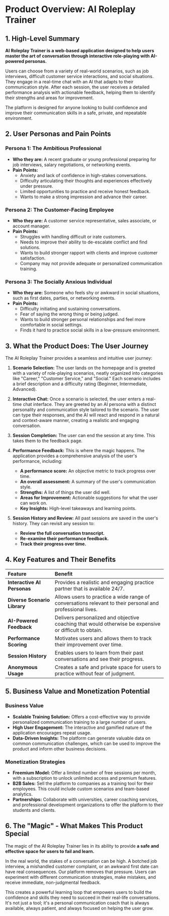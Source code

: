 
# Product Overview: AI Roleplay Trainer

## 1. High-Level Summary

**AI Roleplay Trainer is a web-based application designed to help users master the art of conversation through interactive role-playing with AI-powered personas.**

Users can choose from a variety of real-world scenarios, such as job interviews, difficult customer service interactions, and social situations. They engage in a real-time chat with an AI that adapts to their communication style. After each session, the user receives a detailed performance analysis with actionable feedback, helping them to identify their strengths and areas for improvement.

The platform is designed for anyone looking to build confidence and improve their communication skills in a safe, private, and repeatable environment.

## 2. User Personas and Pain Points

### Persona 1: The Ambitious Professional

*   **Who they are:** A recent graduate or young professional preparing for job interviews, salary negotiations, or networking events.
*   **Pain Points:**
    *   Anxiety and lack of confidence in high-stakes conversations.
    *   Difficulty articulating their thoughts and experiences effectively under pressure.
    *   Limited opportunities to practice and receive honest feedback.
    *   Wants to make a strong impression and advance their career.

### Persona 2: The Customer-Facing Employee

*   **Who they are:** A customer service representative, sales associate, or account manager.
*   **Pain Points:**
    *   Struggles with handling difficult or irate customers.
    *   Needs to improve their ability to de-escalate conflict and find solutions.
    *   Wants to build stronger rapport with clients and improve customer satisfaction.
    *   Company may not provide adequate or personalized communication training.

### Persona 3: The Socially Anxious Individual

*   **Who they are:** Someone who feels shy or awkward in social situations, such as first dates, parties, or networking events.
*   **Pain Points:**
    *   Difficulty initiating and sustaining conversations.
    *   Fear of saying the wrong thing or being judged.
    *   Wants to build stronger personal relationships and feel more comfortable in social settings.
    *   Finds it hard to practice social skills in a low-pressure environment.

## 3. What the Product Does: The User Journey

The AI Roleplay Trainer provides a seamless and intuitive user journey:

1.  **Scenario Selection:** The user lands on the homepage and is greeted with a variety of role-playing scenarios, neatly organized into categories like "Career," "Customer Service," and "Social." Each scenario includes a brief description and a difficulty rating (Beginner, Intermediate, Advanced).

2.  **Interactive Chat:** Once a scenario is selected, the user enters a real-time chat interface. They are greeted by an AI persona with a distinct personality and communication style tailored to the scenario. The user can type their responses, and the AI will react and respond in a natural and context-aware manner, creating a realistic and engaging conversation.

3.  **Session Completion:** The user can end the session at any time. This takes them to the feedback page.

4.  **Performance Feedback:** This is where the magic happens. The application provides a comprehensive analysis of the user's performance, including:
    *   **A performance score:** An objective metric to track progress over time.
    *   **An overall assessment:** A summary of the user's communication style.
    *   **Strengths:** A list of things the user did well.
    *   **Areas for Improvement:** Actionable suggestions for what the user can work on.
    *   **Key Insights:** High-level takeaways and learning points.

5.  **Session History and Review:** All past sessions are saved in the user's history. They can revisit any session to:
    *   **Review the full conversation transcript.**
    *   **Re-examine their performance feedback.**
    *   **Track their progress over time.**

## 4. Key Features and Their Benefits

| Feature | Benefit |
| :--- | :--- |
| **Interactive AI Personas** | Provides a realistic and engaging practice partner that is available 24/7. |
| **Diverse Scenario Library** | Allows users to practice a wide range of conversations relevant to their personal and professional lives. |
| **AI-Powered Feedback** | Delivers personalized and objective coaching that would otherwise be expensive or difficult to obtain. |
| **Performance Scoring** | Motivates users and allows them to track their improvement over time. |
| **Session History** | Enables users to learn from their past conversations and see their progress. |
| **Anonymous Usage** | Creates a safe and private space for users to practice without fear of judgment. |

## 5. Business Value and Monetization Potential

### Business Value

*   **Scalable Training Solution:** Offers a cost-effective way to provide personalized communication training to a large number of users.
*   **High User Engagement:** The interactive and gamified nature of the application encourages repeat usage.
*   **Data-Driven Insights:** The platform can generate valuable data on common communication challenges, which can be used to improve the product and inform other business decisions.

### Monetization Strategies

*   **Freemium Model:** Offer a limited number of free sessions per month, with a subscription to unlock unlimited access and premium features.
*   **B2B Sales:** Sell the platform to companies as a training tool for their employees. This could include custom scenarios and team-based analytics.
*   **Partnerships:** Collaborate with universities, career coaching services, and professional development organizations to offer the platform to their students and clients.

## 6. The "Magic" - What Makes This Product Special

The magic of the AI Roleplay Trainer lies in its ability to provide **a safe and effective space for users to fail and learn.**

In the real world, the stakes of a conversation can be high. A botched job interview, a mishandled customer complaint, or an awkward first date can have real consequences. Our platform removes that pressure. Users can experiment with different communication strategies, make mistakes, and receive immediate, non-judgmental feedback.

This creates a powerful learning loop that empowers users to build the confidence and skills they need to succeed in their real-life conversations. It's not just a tool; it's a personal communication coach that is always available, always patient, and always focused on helping the user grow.
